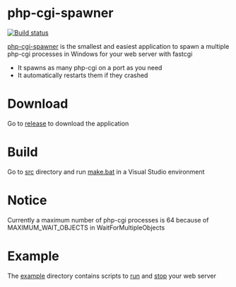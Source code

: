# php-cgi-spawner
[![Build status](https://ci.appveyor.com/api/projects/status/6f2rqvltmp9ax4nd?svg=true)](https://ci.appveyor.com/project/deemru/php-cgi-spawner)

[php-cgi-spawner](https://github.com/deemru/php-cgi-spawner) is the smallest and easiest application to spawn a multiple php-cgi processes in Windows for your web server with fastcgi

- It spawns as many php-cgi on a port as you need
- It automatically restarts them if they crashed

# Download

Go to [release](https://github.com/deemru/php-cgi-spawner/releases/latest) to download the application

# Build

Go to [src](src) directory and run [make.bat](src/make.bat) in a Visual Studio environment

# Notice

Currently a maximum number of php-cgi processes is 64 because of MAXIMUM_WAIT_OBJECTS in WaitForMultipleObjects

# Example

The [example](example) directory contains scripts to [run](example/_php-cgi-nginx-restart.bat) and [stop](example/_php-cgi-nginx-stop.bat) your web server
